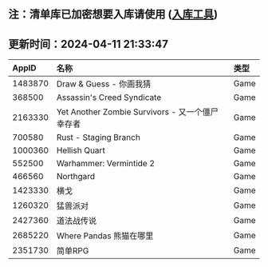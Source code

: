 ## 注：清单库已加密想要入库请使用 ([入库工具](https://github.com/BlankTMing/ManifestAutoUpdate/releases))

## 更新时间：2024-04-11 21:33:47
| AppID | 名称 | 类型  |
| :-------------------- | :----------------------------- | :----------- |
| 1483870 | Draw & Guess - 你画我猜| Game |
| 368500 | Assassin's Creed Syndicate| Game |
| 2163330 | Yet Another Zombie Survivors - 又一个僵尸幸存者| Game |
| 700580 | Rust - Staging Branch| Game |
| 1000360 | Hellish Quart| Game |
| 552500 | Warhammer: Vermintide 2| Game |
| 466560 | Northgard| Game |
| 1423330 | 横戈| Game |
| 1260320 | 猛兽派对| Game |
| 2427360 | 道法战传说| Game |
| 2685220 | Where Pandas 熊猫在哪里| Game |
| 2351730 | 简单RPG| Game |
